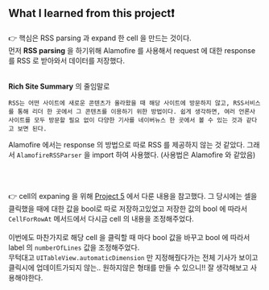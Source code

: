 ## What I learned from this project❗️

👉  핵심은 RSS parsing 과 expand 한 cell 을 만드는 것이다.  
먼저 **RSS parsing** 을 하기위해 Alamofire 를 사용해서 request 에 대한 response 를 RSS 로 받아와서 데이터를 저장했다.  
<br>

**Rich Site Summary** 의 줄임말로
~~~
RSS는 어떤 사이트에 새로운 콘텐츠가 올라왔을 때 해당 사이트에 방문하지 않고, RSS서비스를 통해 리더 한 곳에서 그 콘텐츠를 이용하기 위한 방법이다. 쉽게 생각하면, 여러 언론사 사이트를 모두 방문할 필요 없이 다양한 기사를 네이버뉴스 한 곳에서 볼 수 있는 것과 같다고 보면 된다.
~~~ 

Alamofire 에서는 response 의 방법으로 따로 RSS 를 제공하지 않는 것 같았다. 그래서 ```AlamofireRSSParser``` 을 import 하여 사용했다. (사용법은 Alamofire 와 같았음)


<br>
<br>

👉  cell의 expaning 을 위해 [Project 5](https://github.com/SongSeoYoung/Swift30daysProject/tree/master/Project%2005%20-%20Artistry) 에서 다룬 내용을 참고했다. 그 당시에는 셀을 클릭했을 때에 대한 값을 bool로 따로 저장하고있었고 저장한 값의 bool 에 따라서 ```CellForRowAt``` 메서드에서 다시금 cell 의 내용을 조정해주었다.  
<br>
이번에도 마찬가지로 해당 cell 을 클릭할 때 마다 bool 값을 바꾸고 bool 에 따라서 label 의 ```numberOfLines``` 값을 조정해주었다.  
무턱대고 ```UITableView.automaticDimension``` 만 지정해줬다가는 전체 기사가 보이고 클릭시에 업데이트가되지 않는.. 원하지않은 형태를 만들 수 있으니!! 잘 생각해보고 사용해야한다.